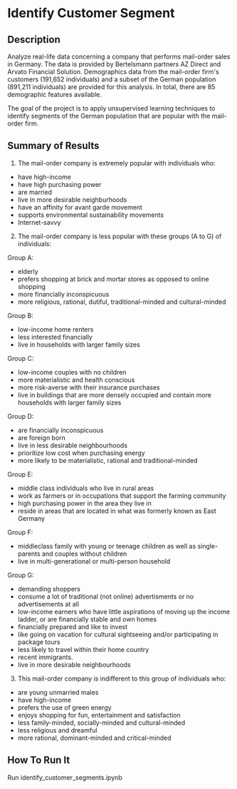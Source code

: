 # Identify Customer Segment

## Description
Analyze real-life data concerning a company that performs mail-order sales in Germany. The data is provided by Bertelsmann partners AZ Direct and Arvato Financial Solution. Demographics data from the mail-order firm's customers (191,652 individuals) and a subset of the German population (891,211 individuals) are provided for this analysis. In total, there are 85 demographic features available. 

The goal of the project is to apply unsupervised learning techniques to identify segments of the German population that are popular with the mail-order firm.

## Summary of Results
1. The mail-order company is extremely popular with individuals who:
 - have high-income
 - have high purchasing power
 - are married
 - live in more desirable neighburhoods
 - have an affinity for avant garde movement
 - supports environmental sustainability movements
 - Internet-savvy

2. The mail-order company is less popular with these groups (A to G) of individuals:

  Group A:
  - elderly
  - prefers shopping at brick and mortar stores as opposed to online shopping
  - more financially inconspicuous
  - more religious, rational, dutiful, traditional-minded and cultural-minded

  Group B:
  - low-income home renters
  - less interested financially
  - live in households with larger family sizes

  Group C:
  - low-income couples with no children
  - more materialistic and health conscious
  - more risk-averse with their insurance purchases
  - live in buildings that are more densely occupied and contain more households with larger family sizes

  Group D:
  - are financially inconspicuous
  - are foreign born
  - live in less desirable neighbourhoods
  - prioritize low cost when purchasing energy
  - more likely to be materialistic, rational and traditional-minded

  Group E:
  - middle class individuals who live in rural areas
  - work as farmers or in occupations that support the farming community
  - high purchasing power in the area they live in
  - reside in areas that are located in what was formerly known as East Germany

  Group F:
  - middleclass family with young or teenage children as well as single-parents and couples without children
  - live in multi-generational or multi-person household

  Group G:
  - demanding shoppers
  - consume a lot of traditional (not online) advertisments or no advertisements at all
  - low-income earners who have little aspirations of moving up the income ladder, or are financially stable and own homes
  - financially prepared and like to invest
  - like going on vacation for cultural sightseeing and/or participating in package tours
  - less likely to travel within their home country
  - recent immigrants.
  - live in more desirable neighbourhoods

3. This mail-order company is indifferent to this group of individuals who:
 - are young unmarried males
 - have high-income
 - prefers the use of green energy
 - enjoys shopping for fun, entertainment and satisfaction
 - less family-minded, socially-minded and cultural-minded
 - less religious and dreamful
 - more rational, dominant-minded and critical-minded

## How To Run It
Run identify_customer_segments.ipynb

